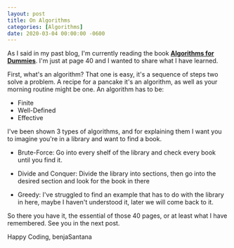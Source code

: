 ```yaml
---
layout: post
title: On Algorithms
categories: [Algorithms]
date: 2020-03-04 00:00:00 -0600
---
```


As I said in my past blog, I'm currently reading the book [**Algorithms for Dummies**][book-link]. I'm just at page 40 and I wanted to share what I have learned.

First, what's an algorithm? That one is easy, it's a sequence of steps two solve a problem. A recipe for a pancake it's an algorithm, as well as your morning routine might be one. An algorithm has to be:

* Finite
* Well-Defined
* Effective

I've been shown 3 types of algorithms, and for explaining them I want you to imagine you're in a library and want to find a book.

* Brute-Force: Go into every shelf of the library and check every book until you find it.

* Divide and Conquer: Divide the library into sections, then go into the desired section and look for the book in there

* Greedy: I've struggled to find an example that has to do with the library in here, maybe I haven't understood it, later we will come back to it.

So there you have it, the essential of those 40 pages, or at least what I have remembered. See you in the next post.

Happy Coding,
benjaSantana

 
[book-link]: https://www.amazon.com/Algorithms-Dummies-Computer-Tech-ebook/dp/B071XN7LGM
